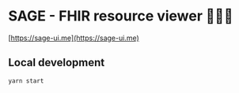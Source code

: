 # SAGE - FHIR resource viewer 🧙‍♂️🔥
[https://sage-ui.me](https://sage-ui.me)

## Local development

```bash
yarn start
```

